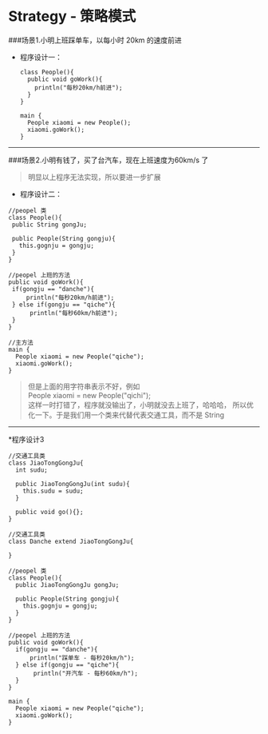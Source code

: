 # Strategy - 策略模式

###场景1.小明上班踩单车，以每小时 20km 的速度前进


* 程序设计一：

  ```
  class People(){
    public void goWork(){
      println("每秒20km/h前进");
    }
  }
  ```
  ```
  main {
    People xiaomi = new People();
    xiaomi.goWork(); 
  }
  ```

---

###场景2.小明有钱了，买了台汽车，现在上班速度为60km/s 了




> 明显以上程序无法实现，所以要进一步扩展



* 程序设计二：


 ```
 //peopel 类
class People(){
  public String gongJu;

  public People(String gongju){
    this.gognju = gongju;
  }    
}

//peopel 上班的方法
public void goWork(){
  if(gongju == "danche"){
      println("每秒20km/h前进");
  } else if(gongju == "qiche"){
       println("每秒60km/h前进");
  }
}
```

```
//主方法
main {
  People xiaomi = new People("qiche");
  xiaomi.goWork(); 
}
```


> 但是上面的用字符串表示不好，例如<br>
> People xiaomi = new People("qichi");<br>
> 这样一时打错了，程序就没输出了，小明就没去上班了，哈哈哈， 所以优化一下。于是我们用一个类来代替代表交通工具，而不是 String



---


*程序设计3
```
//交通工具类
class JiaoTongGongJu{
  int sudu;
  
  public JiaoTongGongJu(int sudu){
    this.sudu = sudu;
  } 
  
  public void go(){};
}
```

```
//交通工具类
class Danche extend JiaoTongGongJu{

}
```

```
//peopel 类
class People(){
  public JiaoTongGongJu gongJu;

  public People(String gongju){
    this.gognju = gongju;
  }    
}

//peopel 上班的方法
public void goWork(){
  if(gongju == "danche"){
      println("踩单车 - 每秒20km/h");
  } else if(gongju == "qiche"){
       println("开汽车 - 每秒60km/h");
  }
}
```

```
main {
  People xiaomi = new People("qiche");
  xiaomi.goWork(); 
}
```